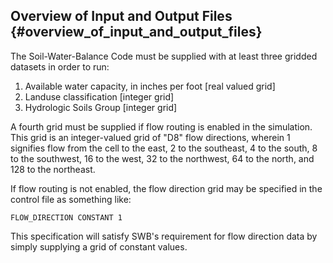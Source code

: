 ## Overview of Input and Output Files {#overview_of_input_and_output_files}

The Soil-Water-Balance Code must be supplied with at least three gridded datasets in order to run:

1. Available water capacity, in inches per foot [real valued grid]
2. Landuse classification [integer grid]
3. Hydrologic Soils Group [integer grid]

A fourth grid must be supplied if flow routing is enabled in the simulation. This grid is an integer-valued grid of "D8" flow directions, wherein 1 signifies flow from the cell to the east, 2 to the southeast, 4 to the south, 8 to the southwest, 16 to the west, 32 to the northwest, 64 to the north, and 128 to the northeast.

If flow routing is not enabled, the flow direction grid may be specified in the control file as something like:

```
FLOW_DIRECTION CONSTANT 1
```
This specification will satisfy SWB's requirement for flow direction data by simply supplying a grid of constant values.